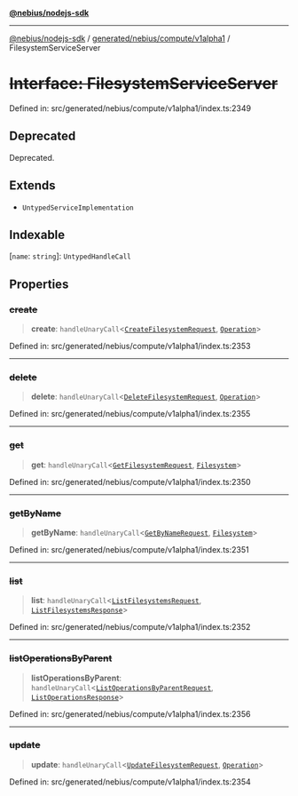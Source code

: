 [**@nebius/nodejs-sdk**](../../../../../README.md)

---

[@nebius/nodejs-sdk](../../../../../README.md) / [generated/nebius/compute/v1alpha1](../README.md) / FilesystemServiceServer

# ~~Interface: FilesystemServiceServer~~

Defined in: src/generated/nebius/compute/v1alpha1/index.ts:2349

## Deprecated

Deprecated.

## Extends

- `UntypedServiceImplementation`

## Indexable

\[`name`: `string`\]: `UntypedHandleCall`

## Properties

### ~~create~~

> **create**: `handleUnaryCall`\<[`CreateFilesystemRequest`](CreateFilesystemRequest.md), [`Operation`](../../../common/v1alpha1/interfaces/Operation.md)\>

Defined in: src/generated/nebius/compute/v1alpha1/index.ts:2353

---

### ~~delete~~

> **delete**: `handleUnaryCall`\<[`DeleteFilesystemRequest`](DeleteFilesystemRequest.md), [`Operation`](../../../common/v1alpha1/interfaces/Operation.md)\>

Defined in: src/generated/nebius/compute/v1alpha1/index.ts:2355

---

### ~~get~~

> **get**: `handleUnaryCall`\<[`GetFilesystemRequest`](GetFilesystemRequest.md), [`Filesystem`](Filesystem.md)\>

Defined in: src/generated/nebius/compute/v1alpha1/index.ts:2350

---

### ~~getByName~~

> **getByName**: `handleUnaryCall`\<[`GetByNameRequest`](../../../common/v1/interfaces/GetByNameRequest.md), [`Filesystem`](Filesystem.md)\>

Defined in: src/generated/nebius/compute/v1alpha1/index.ts:2351

---

### ~~list~~

> **list**: `handleUnaryCall`\<[`ListFilesystemsRequest`](ListFilesystemsRequest.md), [`ListFilesystemsResponse`](ListFilesystemsResponse.md)\>

Defined in: src/generated/nebius/compute/v1alpha1/index.ts:2352

---

### ~~listOperationsByParent~~

> **listOperationsByParent**: `handleUnaryCall`\<[`ListOperationsByParentRequest`](../../../common/v1alpha1/interfaces/ListOperationsByParentRequest.md), [`ListOperationsResponse`](../../../common/v1alpha1/interfaces/ListOperationsResponse.md)\>

Defined in: src/generated/nebius/compute/v1alpha1/index.ts:2356

---

### ~~update~~

> **update**: `handleUnaryCall`\<[`UpdateFilesystemRequest`](UpdateFilesystemRequest.md), [`Operation`](../../../common/v1alpha1/interfaces/Operation.md)\>

Defined in: src/generated/nebius/compute/v1alpha1/index.ts:2354
